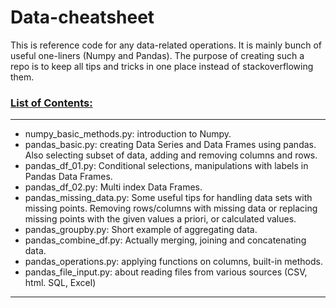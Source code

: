 # Data-cheatsheet
This is reference code for any data-related operations. It is mainly bunch of useful one-liners (Numpy and Pandas). The purpose of creating such a repo is to keep all tips and tricks in one place instead of stackoverflowing them.

### <ins>List of Contents:</ins>
---
- numpy_basic_methods.py: introduction to Numpy.
- pandas_basic.py: creating Data Series and Data Frames using pandas. Also selecting subset of data, adding and removing columns and rows.
- pandas_df_01.py: Conditional selections, manipulations with labels in Pandas Data Frames.
- pandas_df_02.py: Multi index Data Frames.
- pandas_missing_data.py: Some useful tips for handling data sets with missing points. Removing rows/columns with missing data or replacing missing points with the given values a priori, or calculated values.
- pandas_groupby.py: Short example of aggregating data.
- pandas_combine_df.py: Actually merging, joining and concatenating data.
- pandas_operations.py: applying functions on columns, built-in methods.
- pandas_file_input.py: about reading files from various sources (CSV, html. SQL, Excel)
---
